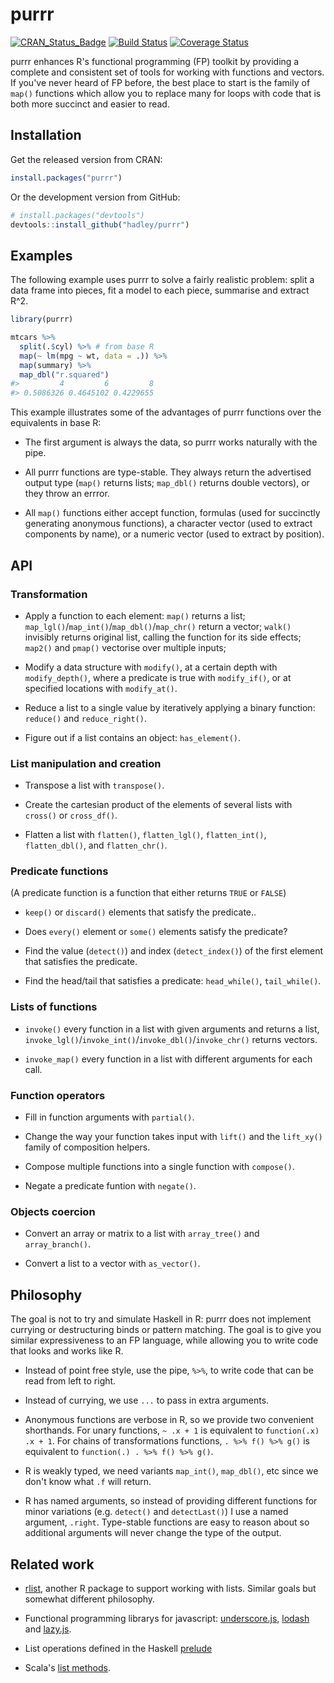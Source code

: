 
<!-- README.md is generated from README.Rmd. Please edit that file -->
purrr
=====

[![CRAN\_Status\_Badge](http://www.r-pkg.org/badges/version/purrr)](http://cran.r-project.org/package=purrr) [![Build Status](https://travis-ci.org/tidyverse/purrr.svg?branch=master)](https://travis-ci.org/tidyverse/purrr) [![Coverage Status](https://img.shields.io/codecov/c/github/tidyverse/purrr/master.svg)](https://codecov.io/github/tidyverse/purrr?branch=master)

purrr enhances R's functional programming (FP) toolkit by providing a complete and consistent set of tools for working with functions and vectors. If you've never heard of FP before, the best place to start is the family of `map()` functions which allow you to replace many for loops with code that is both more succinct and easier to read.

Installation
------------

Get the released version from CRAN:

``` r
install.packages("purrr")
```

Or the development version from GitHub:

``` r
# install.packages("devtools")
devtools::install_github("hadley/purrr")
```

Examples
--------

The following example uses purrr to solve a fairly realistic problem: split a data frame into pieces, fit a model to each piece, summarise and extract R^2.

``` r
library(purrr)

mtcars %>%
  split(.$cyl) %>% # from base R
  map(~ lm(mpg ~ wt, data = .)) %>%
  map(summary) %>%
  map_dbl("r.squared")
#>         4         6         8 
#> 0.5086326 0.4645102 0.4229655
```

This example illustrates some of the advantages of purrr functions over the equivalents in base R:

-   The first argument is always the data, so purrr works naturally with the pipe.

-   All purrr functions are type-stable. They always return the advertised output type (`map()` returns lists; `map_dbl()` returns double vectors), or they throw an errror.

-   All `map()` functions either accept function, formulas (used for succinctly generating anonymous functions), a character vector (used to extract components by name), or a numeric vector (used to extract by position).

API
---

### Transformation

-   Apply a function to each element: `map()` returns a list; `map_lgl()`/`map_int()`/`map_dbl()`/`map_chr()` return a vector; `walk()` invisibly returns original list, calling the function for its side effects; `map2()` and `pmap()` vectorise over multiple inputs;

-   Modify a data structure with `modify()`, at a certain depth with `modify_depth()`, where a predicate is true with `modify_if()`, or at specified locations with `modify_at()`.

-   Reduce a list to a single value by iteratively applying a binary function: `reduce()` and `reduce_right()`.

-   Figure out if a list contains an object: `has_element()`.

### List manipulation and creation

-   Transpose a list with `transpose()`.

-   Create the cartesian product of the elements of several lists with `cross()` or `cross_df()`.

-   Flatten a list with `flatten()`, `flatten_lgl()`, `flatten_int()`, `flatten_dbl()`, and `flatten_chr()`.

### Predicate functions

(A predicate function is a function that either returns `TRUE` or `FALSE`)

-   `keep()` or `discard()` elements that satisfy the predicate..

-   Does `every()` element or `some()` elements satisfy the predicate?

-   Find the value (`detect()`) and index (`detect_index()`) of the first element that satisfies the predicate.

-   Find the head/tail that satisfies a predicate: `head_while()`, `tail_while()`.

### Lists of functions

-   `invoke()` every function in a list with given arguments and returns a list, `invoke_lgl()`/`invoke_int()`/`invoke_dbl()`/`invoke_chr()` returns vectors.

-   `invoke_map()` every function in a list with different arguments for each call.

### Function operators

-   Fill in function arguments with `partial()`.

-   Change the way your function takes input with `lift()` and the `lift_xy()` family of composition helpers.

-   Compose multiple functions into a single function with `compose()`.

-   Negate a predicate funtion with `negate()`.

### Objects coercion

-   Convert an array or matrix to a list with `array_tree()` and `array_branch()`.

-   Convert a list to a vector with `as_vector()`.

Philosophy
----------

The goal is not to try and simulate Haskell in R: purrr does not implement currying or destructuring binds or pattern matching. The goal is to give you similar expressiveness to an FP language, while allowing you to write code that looks and works like R.

-   Instead of point free style, use the pipe, `%>%`, to write code that can be read from left to right.

-   Instead of currying, we use `...` to pass in extra arguments.

-   Anonymous functions are verbose in R, so we provide two convenient shorthands. For unary functions, `~ .x + 1` is equivalent to `function(.x) .x + 1`. For chains of transformations functions, `. %>% f() %>% g()` is equivalent to `function(.) . %>% f() %>% g()`.

-   R is weakly typed, we need variants `map_int()`, `map_dbl()`, etc since we don't know what `.f` will return.

-   R has named arguments, so instead of providing different functions for minor variations (e.g. `detect()` and `detectLast()`) I use a named argument, `.right`. Type-stable functions are easy to reason about so additional arguments will never change the type of the output.

Related work
------------

-   [rlist](http://renkun.me/rlist/), another R package to support working with lists. Similar goals but somewhat different philosophy.

-   Functional programming librarys for javascript: [underscore.js](http://underscorejs.org), [lodash](https://lodash.com) and [lazy.js](http://danieltao.com/lazy.js/).

-   List operations defined in the Haskell [prelude](http://hackage.haskell.org/package/base-4.7.0.1/docs/Prelude.html#g:11)

-   Scala's [list methods](http://www.scala-lang.org/api/current/index.html#scala.collection.immutable.List).
